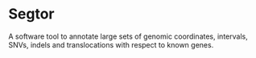 # Segtor

A software tool to annotate large sets of genomic coordinates, intervals, SNVs, indels and translocations with respect to known genes.
